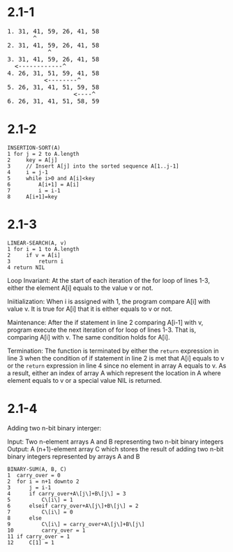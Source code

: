 # 2.1-1
<pre>
1. 31, 41, 59, 26, 41, 58  
       ^  
2. 31, 41, 59, 26, 41, 58  
           ^  
3. 31, 41, 59, 26, 41, 58  
  <------------^  
4. 26, 31, 51, 59, 41, 58  
          <--------^  
5. 26, 31, 41, 51, 59, 58  
                  <----^  
6. 26, 31, 41, 51, 58, 59
</pre>

# 2.1-2
```
INSERTION-SORT(A)
1 for j = 2 to A.length
2     key = A[j]
3     // Insert A[j] into the sorted sequence A[1..j-1]
4     i = j-1
5     while i>0 and A[i]<key
6         A[i+1] = A[i]
7         i = i-1
8     A[i+1]=key
``` 

# 2.1-3
```
LINEAR-SEARCH(A, v)
1 for i = 1 to A.length
2     if v = A[i]
3         return i
4 return NIL
```

Loop Invariant: At the start of each iteration of the for loop of lines 1-3, either the element A\[i\] equals to the value v or not.

Iniitialization: When i is assigned with 1, the program compare A\[i\] with value v. It is true for A\[i\] that it is either equals to v or not.

Maintenance: After the if statement in line 2 comparing A\[i-1\] with v, program execute the next iteration of for loop of lines 1-3. That is, comparing A\[i\] with v. The same condition holds for A\[i\].

Termination: The function is terminated by either the `return` expression in line 3 when the condition of if statement in line 2 is met that A\[i\] equals to v or the `return` expression in line 4 since no element in array A equals to v. As a result, either an index of array A which represent the location in A where element equals to v or a special value NIL is returned. 

# 2.1-4
Adding two n-bit binary interger:

Input: Two n-element arrays A and B representing two n-bit binary integers  
Output: A (n+1)-element array C which stores the result of adding two n-bit binary integers represented by arrays A and B

```
BINARY-SUM(A, B, C)
1  carry_over = 0
2  for i = n+1 downto 2
3      j = i-1
4      if carry_over+A\[j\]+B\[j\] = 3
5          C\[i\] = 1
6      elseif carry_over+A\[j\]+B\[j\] = 2
7          C\[i\] = 0
8      else
9          C\[i\] = carry_over+A\[j\]+B\[j\]
10         carry_over = 1
11 if carry_over = 1
12     C[1] = 1
```
